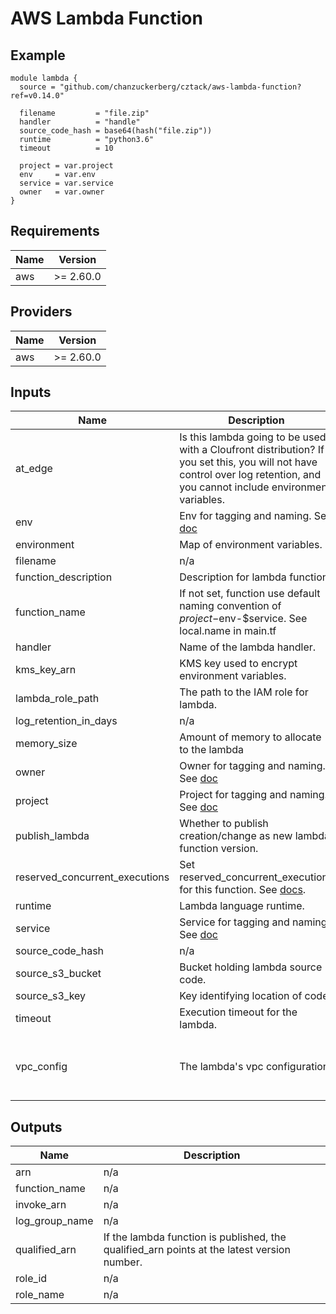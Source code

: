 # AWS Lambda Function

## Example

```hcl
module lambda {
  source = "github.com/chanzuckerberg/cztack/aws-lambda-function?ref=v0.14.0"

  filename         = "file.zip"
  handler          = "handle"
  source_code_hash = base64(hash("file.zip"))
  runtime          = "python3.6"
  timeout          = 10

  project = var.project
  env     = var.env
  service = var.service
  owner   = var.owner
}
```

<!-- START -->
## Requirements

| Name | Version |
|------|---------|
| aws | >= 2.60.0 |

## Providers

| Name | Version |
|------|---------|
| aws | >= 2.60.0 |

## Inputs

| Name | Description | Type | Default | Required |
|------|-------------|------|---------|:--------:|
| at\_edge | Is this lambda going to be used with a Cloufront distribution? If you set this, you will not have control over log retention, and you cannot include environment variables. | `bool` | `false` | no |
| env | Env for tagging and naming. See [doc](../README.md#consistent-tagging) | `string` | n/a | yes |
| environment | Map of environment variables. | `map(string)` | `{}` | no |
| filename | n/a | `string` | `null` | no |
| function\_description | Description for lambda function. | `string` | `""` | no |
| function\_name | If not set, function use default naming convention of $project-$env-$service. See local.name in main.tf | `string` | `null` | no |
| handler | Name of the lambda handler. | `string` | n/a | yes |
| kms\_key\_arn | KMS key used to encrypt environment variables. | `string` | `null` | no |
| lambda\_role\_path | The path to the IAM role for lambda. | `string` | `null` | no |
| log\_retention\_in\_days | n/a | `number` | `null` | no |
| memory\_size | Amount of memory to allocate to the lambda | `number` | `128` | no |
| owner | Owner for tagging and naming. See [doc](../README.md#consistent-tagging) | `string` | n/a | yes |
| project | Project for tagging and naming. See [doc](../README.md#consistent-tagging) | `string` | n/a | yes |
| publish\_lambda | Whether to publish creation/change as new lambda function version. | `bool` | `false` | no |
| reserved\_concurrent\_executions | Set reserved\_concurrent\_executions for this function. See [docs](https://docs.aws.amazon.com/lambda/latest/dg/configuration-concurrency.html). | `number` | `-1` | no |
| runtime | Lambda language runtime. | `string` | n/a | yes |
| service | Service for tagging and naming. See [doc](../README.md#consistent-tagging) | `string` | n/a | yes |
| source\_code\_hash | n/a | `string` | `null` | no |
| source\_s3\_bucket | Bucket holding lambda source code. | `string` | `null` | no |
| source\_s3\_key | Key identifying location of code. | `string` | `null` | no |
| timeout | Execution timeout for the lambda. | `number` | `null` | no |
| vpc\_config | The lambda's vpc configuration | <pre>object({<br>    subnet_ids         = list(string),<br>    security_group_ids = list(string)<br>  })</pre> | `null` | no |

## Outputs

| Name | Description |
|------|-------------|
| arn | n/a |
| function\_name | n/a |
| invoke\_arn | n/a |
| log\_group\_name | n/a |
| qualified\_arn | If the lambda function is published, the qualified\_arn points at the latest version number. |
| role\_id | n/a |
| role\_name | n/a |

<!-- END -->
